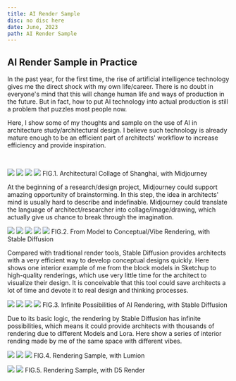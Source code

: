 ```yaml
---
title: AI Render Sample
disc: no disc here
date: June, 2023
path: AI Render Sample
---
```

<special>
</special>

## AI Render Sample in Practice

In the past year, for the first time, the rise of artificial intelligence technology gives me the direct shock with my own life/career. There is no doubt in everyone's mind that this will change human life and ways of production in the future. But in fact, how to put AI technology into actual production is still a problem that puzzles most people now.

Here, I  show some of my thoughts and sample on the use of AI in architecture study/architectural design. I believe such technology is already mature enough to be an efficient part of architects' workflow to increase efficiency and provide inspiration.

</br>

<p id= "it">
<img src="../images/articles/other_05/01.jpg">
<img src="../images/articles/other_05/02.jpg">
<img src="../images/articles/other_05/03.jpg">
<img src="../images/articles/other_05/04.jpg">
 FIG.1. Architectural Collage of Shanghai, with Midjourney
</p>

At the beginning of a research/design project, Midjourney could support amazing opportunity of brainstorming. In this step, the idea in architects' mind is usually hard to describe and indefinable. Midjourney could translate the language of architect/researcher into collage/image/drawing, which actually give us chance to break through the imagination.

<p id= "it">
<img src="../images/articles/other_05/05.jpg">
<img src="../images/articles/other_05/06.jpg">
<img src="../images/articles/other_05/07.jpg">
<img src="../images/articles/other_05/08.jpg">
<img src="../images/articles/other_05/09.jpg">
 FIG.2. From Model to Conceptual/Vibe Rendering, with Stable Diffusion
</p>

Compared with traditional render tools, Stable Diffusion provides architects with a very efficient way to develop conceptual designs quickly. Here shows one interior example of me from the block models in Sketchup to high-quality renderings, which use very little time for the architect to visualize their design. It is conceivable that this tool could save architects a lot of time and devote it to real design and thinking processes.

<p id= "it">
<img src="../images/articles/other_05/10.jpg">
<img src="../images/articles/other_05/11.jpg">
<img src="../images/articles/other_05/12.jpg">
<img src="../images/articles/other_05/13.jpg">
 FIG.3. Infinite Possibilities of AI Rendering, with Stable Diffusion
</p>

Due to its basic logic, the rendering by Stable Diffusion has infinite possibilities, which means it could provide architects with thousands of rendering due to different Models and Lora. Here show a series of interior rending made by me of the same space with different vibes.


<p id= "it">
<img src="../images/articles/other_05/14.jpg">
<img src="../images/articles/other_05/15.jpg">
<img src="../images/articles/other_05/16.jpg">
 FIG.4. Rendering Sample, with Lumion
</p>


<p id= "it">
<img src="../images/articles/other_05/17.jpg">
<img src="../images/articles/other_05/18.jpg">
 FIG.5. Rendering Sample, with D5 Render
</p>

